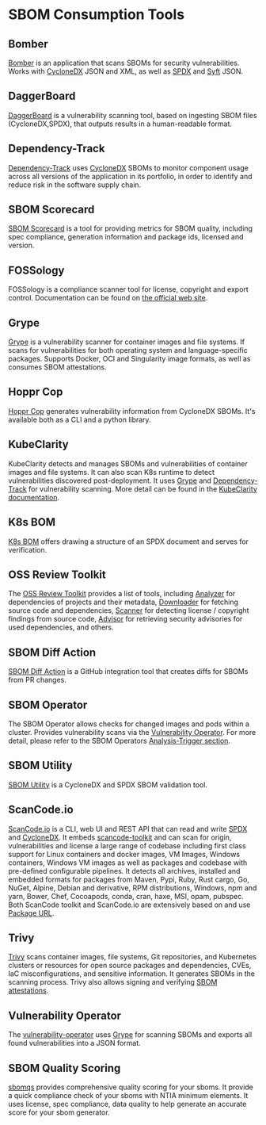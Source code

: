 # SBOM Consumption Tools

## Bomber

[Bomber](https://github.com/devops-kung-fu/bomber) is an application that scans SBOMs for security vulnerabilities. Works with [CycloneDX](../specs/cyclonedx.md) JSON and XML, as well as [SPDX](../specs/spdx.md) and [Syft](generation_tools.md#syft) JSON. 

## DaggerBoard

[DaggerBoard](https://github.com/nyph-infosec/daggerboard) is a vulnerability scanning tool, based on ingesting SBOM files (CycloneDX,SPDX), that outputs results in a human-readable format.

## Dependency-Track

[Dependency-Track](https://github.com/DependencyTrack/dependency-track) uses [CycloneDX](../specs/cyclonedx.md) SBOMs to monitor component usage across all versions of the application in its portfolio, in order to identify and reduce risk in the software supply chain.

## SBOM Scorecard

[SBOM Scorecard](https://github.com/eBay/sbom-scorecard) is a tool for providing metrics for SBOM quality, including spec compliance, generation information and package ids, licensed and version.

## FOSSology

FOSSology is a compliance scanner tool for license, copyright and export control. Documentation can be found on [the official web site](https://www.fossology.org).

## Grype

[Grype](https://github.com/anchore/grype) is a vulnerability scanner for container images and file systems. If scans for vulnerabilities for both operating system and language-specific packages. Supports Docker, OCI and Singularity image formats, as well as consumes SBOM attestations.

## Hoppr Cop

[Hoppr Cop](https://github.com/lmco/hoppr-cop) generates vulnerability information from CycloneDX SBOMs. It's available both as a CLI and a python library.

## KubeClarity

KubeClarity detects and manages SBOMs and vulnerabilities of container images and file systems. It can also scan K8s runtime to detect vulnerabilities discovered post-deployment. It uses [Grype](https://github.com/anchore/grype) and [Dependency-Track](https://github.com/DependencyTrack/dependency-track) for vulnerability scanning. More detail can be found in the [KubeClarity documentation](https://github.com/openclarity/kubeclarity).

## K8s BOM

[K8s BOM](https://github.com/kubernetes-sigs/bom) offers drawing a structure of an SPDX document and serves for verification.

## OSS Review Toolkit

The [OSS Review Toolkit](https://github.com/oss-review-toolkit/ort) provides a list of tools, including [Analyzer](https://github.com/oss-review-toolkit/ort#analyzer) for dependencies of projects and their metadata, [Downloader](https://github.com/oss-review-toolkit/ort#downloader) for fetching source code and dependencies, [Scanner](https://github.com/oss-review-toolkit/ort#scanner) for detecting license / copyright findings from source code, [Advisor](https://github.com/oss-review-toolkit/ort#advisor) for retrieving security advisories for used dependencies, and others.

## SBOM Diff Action

[SBOM Diff Action](https://github.com/ckotzbauer/sbom-diff-action) is a GitHub integration tool that creates diffs for SBOMs from PR changes.

## SBOM Operator

The SBOM Operator allows checks for changed images and pods within a cluster. Provides vulnerability scans via the [Vulnerability Operator](#vulnerability-operator). For more detail, please refer to the SBOM Operators [Analysis-Trigger section](https://github.com/ckotzbauer/sbom-operator#analysis-trigger).

## SBOM Utility

[SBOM Utility](https://github.com/mrutkows/sbom-utility) is a CycloneDX and SPDX SBOM validation tool.

## ScanCode.io

[ScanCode.io](https://nexb.github.io/scancode.io-homepage/) is a CLI, web UI and REST API that can read and write [SPDX](../specs/spdx.md) and [CycloneDX](../specs/cyclonedx.md). It embeds [scancode-toolkit](https://github.com/nexB/scancode-toolkit) and can scan for origin, vulnerabilities and license a large range of codebase including first class support for Linux containers and docker images, VM Images, Windows containers, Windows VM images as well as packages and codebase with pre-defined configurable pipelines. It detects all archives, installed and embedded formats for packages from Maven, Pypi, Ruby, Rust cargo, Go, NuGet, Alpine, Debian and derivative, RPM distributions, Windows, npm and yarn, Bower, Chef, Cocoapods, conda, cran, haxe, MSI, opam, pubspec.
Both ScanCode toolkit and ScanCode.io are extensively based on and use [Package URL](../specs/purl.md).

## Trivy

[Trivy](https://github.com/aquasecurity/trivy) scans container images, file systems, Git repositories, and Kubernetes clusters or resources for open source packages and dependencies, CVEs, IaC misconfigurations, and sensitive information. It generates SBOMs in the scanning process.
Trivy also allows signing and verifying [SBOM attestations](https://aquasecurity.github.io/trivy/v0.34/docs/attestation/sbom/).

## Vulnerability Operator

The [vulnerability-operator](https://github.com/ckotzbauer/vulnerability-operator) uses [Grype](https://github.com/anchore/grype) for scanning SBOMs and exports all found vulnerabilities into a JSON format.


## SBOM Quality Scoring 
[sbomqs](https://github.com/interlynk-io/sbomqs) provides comprehensive quality scoring for your sboms. It provide a quick compliance check of your sboms with NTIA minimum elements. It uses license, spec compliance,
data quality to help generate an accurate score for your sbom generator.  
